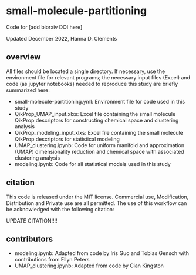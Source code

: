 # small-molecule-partitioning
Code for [add biorxiv DOI here]

Updated December 2022, Hanna D. Clements

## overview
All files should be located a single directory. If necessary, use the environment file for relevant programs; the necessary input files (Excel) and code (as jupyter notebooks) needed to reproduce this study are briefly summarized here:

- small-molecule-partitioning.yml: Environment file for code used in this study
- QikProp_UMAP_input.xlxs: Excel file containing the small molecule QikProp descriptors for constructing chemical space and clustering analysis 
- QikProp_modeling_input.xlxs: Excel file containing the small molecule QikProp descriptors for statistical modeling
- UMAP_clustering.ipynb: Code for uniform manifold and approximation (UMAP) dimensionality reduction and chemical space with associated clustering analysis
- modeling.ipynb: Code for all statistical models used in this study


## citation
This code is released under the MIT license. Commercial use, Modification, Distribution and Private use are all permitted. The use of this workflow can be acknowledged with the following citation:

UPDATE CITATION!!!!

## contributors
- modeling.ipynb: Adapted from code by Iris Guo and Tobias Gensch with contributions from Ellyn Peters
- UMAP_clustering.ipynb: Adapted from code by Cian Kingston
